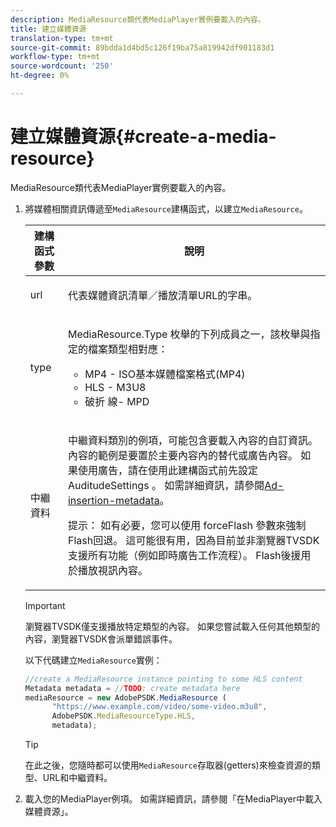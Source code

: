 ```yaml
---
description: MediaResource類代表MediaPlayer實例要載入的內容。
title: 建立媒體資源
translation-type: tm+mt
source-git-commit: 89bdda1d4bd5c126f19ba75a819942df901183d1
workflow-type: tm+mt
source-wordcount: '250'
ht-degree: 0%

---
```



# 建立媒體資源{#create-a-media-resource}

MediaResource類代表MediaPlayer實例要載入的內容。

1. 將媒體相關資訊傳遞至`MediaResource`建構函式，以建立`MediaResource`。

   <table id="table_DD0D5D9129D54F73881399B9B4FF546A"> 
    <thead> 
    <tr> 
    <th colname="col1" class="entry"> 建構函式參數 </th> 
    <th colname="col2" class="entry"> 說明 </th> 
    </tr> 
    </thead>
    <tbody> 
    <tr> 
    <td colname="col1"> <p>url </p> </td> 
    <td colname="col2"> <p>代表媒體資訊清單／播放清單URL的字串。 </p> </td> 
    </tr> 
    <tr> 
    <td colname="col1"> <p>type </p> </td> 
    <td colname="col2"> <p><span class="codeph"> MediaResource.Type </span>枚舉的下列成員之一，該枚舉與指定的檔案類型相對應： </p> <p> 
    <ul id="ul_E9689FA06DC94BF4848F16E1F2F01A59"> 
    <li id="li_83A14B96CDC648C6AF6F5FA745343E1F"> <span class="codeph"> MP4  </span> - ISO基本媒體檔案格式(MP4) </li> 
    <li id="li_FCD355151515412D9A78C3815DD09129"> <span class="codeph"> HLS  </span> - M3U8 </li> 
    <li id="li_9D3D306D49264830AC6EFB1F49524A3B"> <span class="codeph"> 破折 </span> 線- MPD </li> 
    </ul> </p> <p></p> </td> 
    </tr> 
    <tr> 
    <td colname="col1"> <p>中繼資料 </p> </td> 
    <td colname="col2"> <p><span class="codeph">中繼資料</span>類別的例項，可能包含要載入內容的自訂資訊。 內容的範例是要置於主要內容內的替代或廣告內容。 如果使用廣告，請在使用此建構函式前先設定<span class="codeph"> AuditudeSettings </span>。 如需詳細資訊，請參閱<a href="../../ad-insertion/ad-insertion-metadata/c-psdk-browser-tvsdk-2.4-ad-insertion-metadata.md">Ad-insertion-metadata</a>。 </p> <p>提示： 如有必要，您可以使用<span class="codeph"> forceFlash </span>參數來強制Flash回退。 這可能很有用，因為目前並非瀏覽器TVSDK支援所有功能（例如即時廣告工作流程）。 Flash後援用於播放視訊內容。 </p> </td> 
    </tr> 
    </tbody> 
   </table>

   >[!IMPORTANT]
   >
   >瀏覽器TVSDK僅支援播放特定類型的內容。 如果您嘗試載入任何其他類型的內容，瀏覽器TVSDK會派單錯誤事件。

   以下代碼建立`MediaResource`實例：

   ```js
   //create a MediaResource instance pointing to some HLS content 
   Metadata metadata = //TODO: create metadata here 
   mediaResource = new AdobePSDK.MediaResource ( 
         "https://www.example.com/video/some-video.m3u8", 
         AdobePSDK.MediaResourceType.HLS,  
         metadata);
   ```

   >[!TIP]
   >
   >在此之後，您隨時都可以使用`MediaResource`存取器(getters)來檢查資源的類型、URL和中繼資料。

1. 載入您的MediaPlayer例項。 如需詳細資訊，請參閱「在MediaPlayer中載入媒體資源」。[](../../content-playback-options-browser-tvsdk/mediaplayer-initialize-for-video/t-psdk-browser-tvsdk-2.4-media-resource-load.md)
